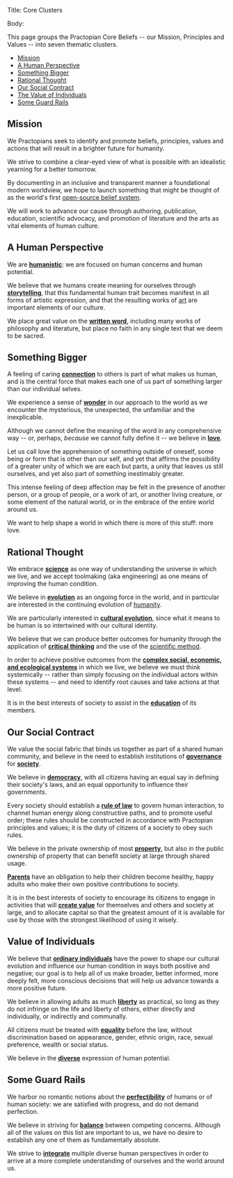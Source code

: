Title: Core Clusters

Body:

This page groups the Practopian Core Beliefs -- our Mission, Principles and Values -- into seven thematic clusters.

<ul>
<li><a href="#mission">Mission</a></li>
<li><a href="#a-human-perspective">A Human Perspective</a></li>
<li><a href="#something-bigger">Something Bigger</a></li>
<li><a href="#rational-thought">Rational Thought</a></li>
<li><a href=#our-social-contract">Our Social Contract</a></li>
<li><a href="#value-of-individuals">The Value of Individuals</a></li>
<li><a href="#some-guard-rails">Some Guard Rails</a></li>
</ul>

<h2 id="mission">Mission</h2>

We Practopians seek to identify and promote beliefs, principles, values and actions that will result in a brighter future for humanity.


We strive to combine a clear-eyed view of what is possible with an idealistic yearning for a better tomorrow.


By documenting in an inclusive and transparent manner a foundational modern worldview, we hope to launch something that might be thought of as the world's first [open-source belief system][github].

[github]: https://github.com/hbowie/practopian2


We will work to advance our cause through authoring, publication, education, scientific advocacy, and promotion of literature and the arts as vital elements of human culture.


<h2 id="a-human-perspective">A Human Perspective</h2>

We are [**humanistic**][humanism]: we are focused on human concerns and human potential.

[humanism]:           ../tags/humanism.html


We believe that we humans create meaning for ourselves through [**storytelling**][stories], that this fundamental human trait becomes manifest in all forms of artistic expression, and that the resulting works of [art][] are important elements of our culture.

[art]: ../tags/art.html
[stories]: ../tags/stories.html


We place great value on the [**written word**][written-word], including many works of philosophy and literature, but place no faith in any single text that we deem to be sacred.


[written-word]: ../tags/written-word.html


<h2 id="something-bigger">Something Bigger</h2>

A feeling of caring [**connection**][connection] to others is part of what makes us human, and is the central force that makes each one of us part of something larger than our individual selves.

[connection]: ../tags/connection.html


We experience a sense of [**wonder**][wonder] in our approach to the world as we encounter the mysterious, the unexpected, the unfamiliar and the inexplicable.


[wonder]: ../tags/wonder.html


Although we cannot define the meaning of the word in any comprehensive way -- or, perhaps, *because* we cannot fully define it -- we believe in **[love][]**. 

Let us call love the apprehension of something outside of oneself, some being or form that is other than our self, and yet that affirms the possibility of a greater unity of which we are each but parts, a unity that leaves us still ourselves, and yet also part of something inestimably greater. 

This intense feeling of deep affection may be felt in the presence of another person, or a group of people, or a work of art, or another living creature, or some element of the natural world, or in the embrace of the entire world around us. 

We want to help shape a world in which there is more of this stuff: more love.


[love]: ../tags/love.html


<h2 id="rational-thought">Rational Thought</h2>

We embrace **[science][]** as one way of understanding the universe in which we live, and we accept toolmaking (aka engineering) as one means of improving the human condition.

[science]:            ../tags/science.html


We believe in **[evolution][]** as an ongoing force in the world, and in particular are interested in the continuing evolution of [humanity][humanism].

[evolution]:          ../tags/evolution.html
[humanism]:           ../tags/humanism.html


We are particularly interested in **[cultural evolution][cultural-evolution]**, since what it means to be human is so intertwined with our cultural identity.


[cultural-evolution]: ../tags/cultural-evolution.html


We believe that we can produce better outcomes for humanity through the application of **[critical thinking][critical-thinking]** and the use of the [scientific method][science].

[critical-thinking]: ../tags/critical-thinking.html
[science]: ../tags/science.html


In order to achieve positive outcomes from the **[complex social, economic, and ecological systems][systemic]** in which we live, we believe we must think systemically -- rather than simply focusing on the individual actors within these systems -- and need to identify root causes and take actions at that level.


[systemic]: ../tags/systemic.html


It is in the best interests of society to assist in the **[education][]** of its members.


[education]: ../tags/education.html


<h2 id="our-social-contract">Our Social Contract</h2>

We value the social fabric that binds us together as part of a shared human community, and believe in the need to establish institutions of **[governance][]** for **[society][]**.

[governance]: ../tags/governance.html
[society]: ../tags/society.html


We believe in **[democracy][democracy]**, with all citizens having an equal say in defining their society's laws, and an equal opportunity to influence their governments.

[democracy]:  ../tags/democracy.html


Every society should establish a **[rule of law][rule-of-law]** to govern human interaction, to channel human energy along constructive paths, and to promote useful order; these rules should be constructed in accordance with Practopian principles and values; it is the duty of citizens of a society to obey such rules.

[rule-of-law]: ../tags/rule-of-law.html


We believe in the private ownership of most **[property][]**, but also in the public ownership of property that can benefit society at large through shared usage.


[property]: ../tags/property.html


**[Parents][parenthood]** have an obligation to help their children become healthy, happy adults who make their own positive contributions to society.


[parenthood]: ../tags/parenthood.html


It is in the best interests of society to encourage its citizens to engage in activities that will **[create value][value]** for themselves and others and society at large, and to allocate capital so that the greatest amount of it is available for use by those with the strongest likelihood of using it wisely.

[value]: ../tags/value-creation.html


<h2 id="value-of-individuals">Value of Individuals</h2>

We believe that **[ordinary individuals][individuals]** have the power to shape our cultural evolution and influence our human condition in ways both positive and negative; our goal is to help all of us make broader, better informed, more deeply felt, more conscious decisions that will help us advance towards a more positive future.

[individuals]: ../tags/individuals.html


We believe in allowing adults as much **[liberty][]** as practical, so long as they do not infringe on the life and liberty of others, either directly and individually, or indirectly and communally.

[liberty]: ../tags/liberty.html


All citizens must be treated with **[equality][]** before the law, without discrimination based on appearance, gender, ethnic origin, race, sexual preference, wealth or social status.

[equality]:  ../tags/equality.html


We believe in the **[diverse][diversity]** expression of human potential.

[diversity]:  ../tags/diversity.html


<h2 id="some-guard-rails">Some Guard Rails</h2>

We harbor no romantic notions about the **[perfectibility][imperfection]** of humans or of human society: we are satisfied with progress, and do not demand perfection.


[imperfection]: ../tags/imperfection.html


We believe in striving for **[balance][]** between competing concerns. Although all of the values on this list are important to us, we have no desire to establish any one of them as fundamentally absolute.


[balance]: ../tags/balance.html


We strive to **[integrate][integral]** multiple diverse human perspectives in order to arrive at a more complete understanding of ourselves and the world around us.

[integral]:     ../tags/integral.html



